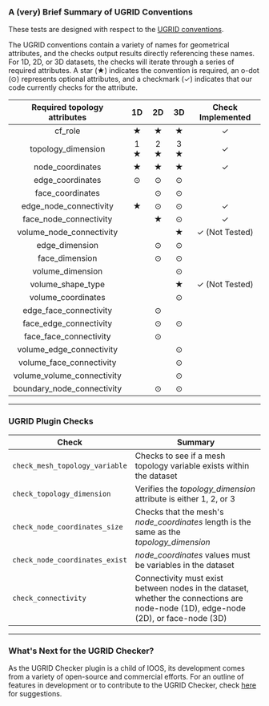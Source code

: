 ### A (very) Brief Summary of UGRID Conventions
These tests are designed with respect to the [UGRID conventions](http://ugrid-conventions.github.io/ugrid-conventions/).

The UGRID conventions contain a variety of names for geometrical attributes, and the checks output results directly referencing these names. For 1D, 2D, or 3D datasets, the checks will iterate through a series of required attributes. A star (&bigstar;) indicates the convention is required, an o-dot (&odot;) represents optional attributes, and a checkmark (&check;) indicates that our code currently checks for the attribute.   

|Required topology attributes	        |   1D                   |   2D                   |   3D                  | Check Implemented |
| :------------------------------:    | :---:                  | :---:                  | :---:                 | :---------:       |
|cf_role	                            |&bigstar;               |&bigstar;               |&bigstar;              | &check;           |
|topology_dimension	                  |1 &bigstar;             |2 &bigstar;             |3 &bigstar;            | &check;           |
|node_coordinates	                    | &bigstar;              |&bigstar;               | &bigstar;             | &check;           |
|edge_coordinates                     | &odot;                 | &odot;                 | &odot;                |                   |
|face_coordinates	                    |                        |&odot;                  |        &odot;         |                   |
|edge_node_connectivity               | &bigstar;              | &odot;                 |    &odot;             | &check;           |
|face_node_connectivity               |                        | &bigstar;              |   &odot;              | &check;           |
|volume_node_connectivity             |                        |                        |&bigstar;              | &check; (Not Tested)|
|edge_dimension	                      |                        |&odot;                  |       &odot;          |                   |
|face_dimension	                      |                        |&odot;                  |       &odot;          |                   |
|volume_dimension	                    |                        |                        |&odot;                 |                   |
|volume_shape_type                    |                        |                        |&bigstar;              | &check; (Not Tested)|
|volume_coordinates	                  |                        |                        |     &odot;            |                   |
|edge_face_connectivity               |                        |&odot;                  |                       |                   |
|face_edge_connectivity	              |                        |&odot;                  |     &odot;            |                   |
|face_face_connectivity               |                        |&odot;                  |                       |                   |
|volume_edge_connectivity	            |                        |                        |&odot;                 |                   |
|volume_face_connectivity	            |                        |                        |&odot;                 |                   |
|volume_volume_connectivity	          |                        |                        | &odot;                |                   |
|boundary_node_connectivity	          |                        |&odot;                  |          &odot;       |                   |

---

### UGRID Plugin Checks

| Check                              | Summary |
| -----                              | ------- |
| ```check_mesh_topology_variable``` | Checks to see if a mesh topology variable exists within the dataset |
| ```check_topology_dimension```     | Verifies the *topology_dimension* attribute is either 1, 2, or 3 |
| ```check_node_coordinates_size```  | Checks that the mesh's *node_coordinates* length is the same as the *topology_dimension* |
| ```check_node_coordinates_exist``` | *node_coordinates* values must be variables in the dataset |
| ```check_connectivity```           | Connectivity must exist between nodes in the dataset, whether the connections are node-node (1D), edge-node (2D), or face-node (3D) ||

---

### What's Next for the UGRID Checker?
As the UGRID Checker plugin is a child of IOOS, its development comes from a variety of open-source and commercial efforts. For an outline of features in development or to contribute to the UGRID Checker, check [here](/roadmap.md) for suggestions.

